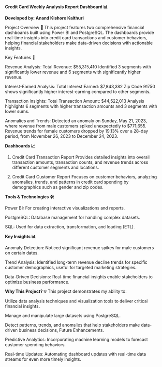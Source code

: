 __Credit Card Weekly Analysis Report Dashboard 📊__

__Developed by: Anand Kishore Kalthuri__


Project Overview 🚀
This project features two comprehensive financial dashboards built using Power BI and PostgreSQL. The dashboards provide real-time insights into credit card transactions and customer behaviors, helping financial stakeholders make data-driven decisions with actionable insights.


Key Features 🔑



Revenue Analysis:
Total Revenue: $55,315,410
Identified 3 segments with significantly lower revenue and 6 segments with significantly higher revenue.


Interest-Earned Analysis:
Total Interest Earned: $7,843,382
Zip Code 91750 shows significantly higher interest-earning compared to other segments.


Transaction Insights:
Total Transaction Amount: $44,522,013
Analysis highlights 6 segments with higher transaction amounts and 3 segments with lower sums.


Anomalies and Trends:
Detected an anomaly on Sunday, May 21, 2023, where revenue from male customers spiked unexpectedly to $771,655.
Revenue trends for female customers dropped by 19.13% over a 28-day period, from November 26, 2023 to December 24, 2023.


__Dashboards 📈__


1. Credit Card Transaction Report
Provides detailed insights into overall transaction amounts, transaction counts, and revenue trends across different customer segments and locations.

3. Credit Card Customer Report
Focuses on customer behaviors, analyzing anomalies, trends, and patterns in credit card spending by demographics such as gender and zip codes.




__Tools & Technologies 🛠️__

Power BI: For creating interactive visualizations and reports.

PostgreSQL: Database management for handling complex datasets.

SQL: Used for data extraction, transformation, and loading (ETL).




__Key Insights 📊__


Anomaly Detection: Noticed significant revenue spikes for male customers on certain dates.

Trend Analysis: Identified long-term revenue decline trends for specific customer demographics, useful for targeted marketing strategies.

Data-Driven Decisions: Real-time financial insights enable stakeholders to optimize business performance.




__Why This Project? 💡__
This project demonstrates my ability to:

Utilize data analysis techniques and visualization tools to deliver critical financial insights.

Manage and manipulate large datasets using PostgreSQL.

Detect patterns, trends, and anomalies that help stakeholders make data-driven business decisions, Future Enhancements.

Predictive Analytics: Incorporating machine learning models to forecast customer spending behaviors.

Real-time Updates: Automating dashboard updates with real-time data streams for even more timely insights.

